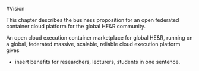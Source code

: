 #Vision

This chapter describes the business proposition for an open federated container
cloud platform for the global HE&R community.

An open cloud execution container marketplace for global HE&R, running on a
global, federated massive, scalable, reliable cloud execution platform gives
 - insert benefits for researchers, lecturers, students in one sentence.


